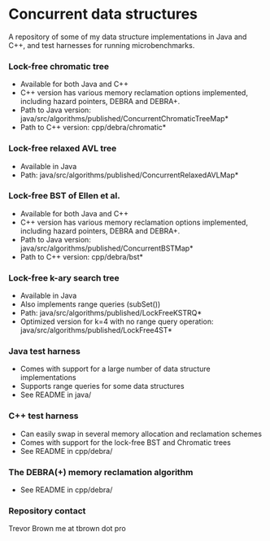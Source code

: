 # Concurrent data structures #

A repository of some of my data structure implementations in Java and C++, and test harnesses for running microbenchmarks.

### Lock-free chromatic tree ###

* Available for both Java and C++
* C++ version has various memory reclamation options implemented, including hazard pointers, DEBRA and DEBRA+. 
* Path to Java version: java/src/algorithms/published/ConcurrentChromaticTreeMap*
* Path to C++ version: cpp/debra/chromatic*

### Lock-free relaxed AVL tree ###

* Available in Java
* Path: java/src/algorithms/published/ConcurrentRelaxedAVLMap*

### Lock-free BST of Ellen et al. ###

* Available for both Java and C++
* C++ version has various memory reclamation options implemented, including hazard pointers, DEBRA and DEBRA+. 
* Path to Java version: java/src/algorithms/published/ConcurrentBSTMap*
* Path to C++ version: cpp/debra/bst*

### Lock-free k-ary search tree ###

* Available in Java
* Also implements range queries (subSet())
* Path: java/src/algorithms/published/LockFreeKSTRQ*
* Optimized version for k=4 with no range query operation: java/src/algorithms/published/LockFree4ST*

### Java test harness ###

* Comes with support for a large number of data structure implementations
* Supports range queries for some data structures
* See README in java/

### C++ test harness ###

* Can easily swap in several memory allocation and reclamation schemes
* Comes with support for the lock-free BST and Chromatic trees
* See README in cpp/debra/

### The DEBRA(+) memory reclamation algorithm ###

* See README in cpp/debra/

### Repository contact ###

Trevor Brown
me at tbrown dot pro